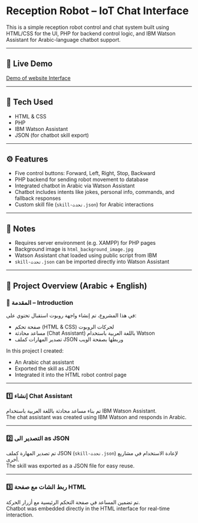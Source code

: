 # Reception Robot – IoT Chat Interface

This is a simple reception robot control and chat system built using HTML/CSS for the UI, PHP for backend control logic, and IBM Watson Assistant for Arabic-language chatbot support.

---

## 🔗 Live Demo  
[Demo of website Interface](https://wael-a-alghamdi.github.io/Reception-robot-assistant/index.html)

---

## 🔧 Tech Used  
- HTML & CSS  
- PHP  
- IBM Watson Assistant  
- JSON (for chatbot skill export)

---

## ⚙️ Features  
- Five control buttons: Forward, Left, Right, Stop, Backward  
- PHP backend for sending robot movement to database  
- Integrated chatbot in Arabic via Watson Assistant  
- Chatbot includes intents like jokes, personal info, commands, and fallback responses  
- Custom skill file (`skill-تحدث.json`) for Arabic interactions  

---

## 📝 Notes  
- Requires server environment (e.g. XAMPP) for PHP pages  
- Background image is `html_background_image.jpg`  
- Watson Assistant chat loaded using public script from IBM  
- `skill-تحدث.json` can be imported directly into Watson Assistant

---

## 🧾 Project Overview (Arabic + English)

### 📌 المقدمة – Introduction  
في هذا المشروع، تم إنشاء واجهة روبوت استقبال تحتوي على:

- صفحة تحكم (HTML & CSS) لحركات الروبوت  
- مساعد محادثة (Chat Assistant) باللغة العربية باستخدام Watson  
- تصدير المهارات كملف JSON وربطها بصفحة الويب  

In this project I created:
- An Arabic chat assistant  
- Exported the skill as JSON  
- Integrated it into the HTML robot control page

---

### 1️⃣ إنشاء Chat Assistant  
تم بناء مساعد محادثة باللغة العربية باستخدام IBM Watson Assistant.  
The chat assistant was created using IBM Watson and responds in Arabic.

---

### 2️⃣ التصدير الى as JSON  
تم تصدير المهارة كملف JSON (`skill-تحدث.json`) لإعادة الاستخدام في مشاريع أخرى.  
The skill was exported as a JSON file for easy reuse.

---

### 3️⃣ ربط الشات مع صفحة HTML  
تم تضمين المساعد في صفحة التحكم الرئيسية مع أزرار الحركة.  
Chatbot was embedded directly in the HTML interface for real-time interaction.
